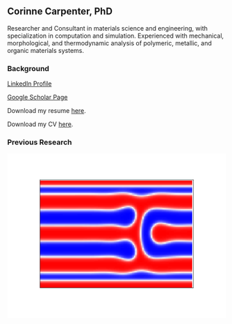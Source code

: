 ## Corinne Carpenter, PhD

Researcher and Consultant in materials science and engineering, with specialization in computation and simulation. Experienced with mechanical, morphological, and thermodynamic analysis of polymeric, metallic, and organic materials systems.

### Background

[LinkedIn Profile](https://www.linkedin.com/in/corinne-carpenter/)

[Google Scholar Page](https://goo.gl/W875ni)

Download my resume [here]({{corinne-carpenter.github.io}}/Resume_CCarpenter.pdf).

Download my CV [here]({{corinne-carpenter.github.io}}/CV_CCarpenter.pdf).

### Previous Research

![Symmetric melting of a disclination.](https://github.com/corinne-carpenter/corinne-carpenter.github.io/blob/master/S_noSolvent.gif)

